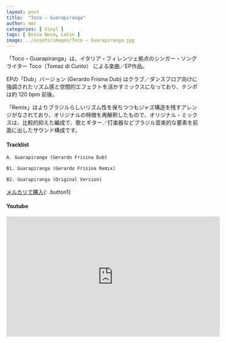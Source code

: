 ```yaml
---
layout: post
title:  "Toco – Guarapiranga"
author: mmr
categories: [ Vinyl ]
tags: [ Bossa Nova, Latin ]
image: ../assets/images/Toco – Guarapiranga.jpg
---
```


「Toco – Guarapiranga」は、イタリア・フィレンツェ拠点のシンガー・ソングライター Toco（Tomaz di Cunto） による楽曲／EP作品。

EPの「Dub」バージョン (Gerardo Frisina Dub) はクラブ／ダンスフロア向けに強調されたリズム感と空間的エフェクトを活かすミックスになっており、テンポは約 120 bpm 前後。

「Remix」はよりブラジルらしいリズム性を保ちつつもジャズ構造を残すアレンジがなされており、オリジナルの特徴を再解釈したもので、オリジナル・ミックスは、比較的抑えた編成で、歌とギター／打楽器などブラジル音楽的な要素を前面に出したサウンド構成です。



#### Tracklist
```md
A. Guarapiranga (Gerardo Frisina Dub)

B1. Guarapiranga (Gerardo Frisina Remix)

B2. Guarapiranga (Original Version)
```

[メルカリで購入](https://jp.mercari.com/item/m91471951758?afid=6142608987){: .button1}

#### Youtube
<iframe width="560" height="315" src="https://www.youtube.com/embed/tPKNm9IEFzY?si=SWPCSfbh32qT52qN" title="YouTube video player" frameborder="0" allow="accelerometer; autoplay; clipboard-write; encrypted-media; gyroscope; picture-in-picture; web-share" referrerpolicy="strict-origin-when-cross-origin" allowfullscreen></iframe>